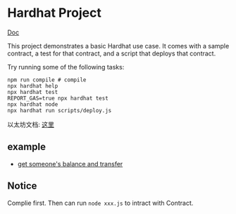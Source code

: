 # Hardhat Project
[Doc](https://hardhat.org/hardhat-runner/docs/getting-started#overview)

This project demonstrates a basic Hardhat use case. It comes with a sample contract, a test for that contract, and a script that deploys that contract.

Try running some of the following tasks:

```shell
npm run compile # compile
npx hardhat help
npx hardhat test
REPORT_GAS=true npx hardhat test
npx hardhat node
npx hardhat run scripts/deploy.js
```

以太坊文档: [这里](https://ethereum.org/zh/developers/docs/dapps/)

## example
* [get someone's balance and transfer](./scripts/token.js)

## Notice
Complie first. Then can run `node xxx.js` to intract with Contract.